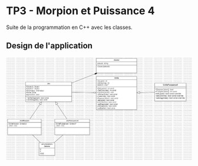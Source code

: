 # TP3 - Morpion et Puissance 4
Suite de la programmation en C++ avec les classes.

## Design de l'application

![UML-Morpion](UML/UML.png)